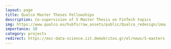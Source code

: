 ```yaml
---
layout: page
title: Qualco Master Theses Fellowships
description: Co-supervision of 5 Master Thesis on FinTech topics
img: https://www.qualco.eu/hubfs/raw_assets/public/Qualco_redesign/images/assets/qualco-logo.svg
importance: 10
category: projects
redirect: https://msc-data-science.iit.demokritos.gr/el/news/5-masters-thesis-scholarships-qualco
---
```

